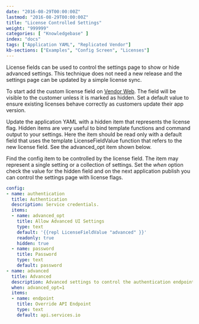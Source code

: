 ```yaml
---
date: "2016-08-29T00:00:00Z"
lastmod: "2016-08-29T00:00:00Z"
title: "License Controlled Settings"
weight: "999999"
categories: [ "Knowledgebase" ]
index: "docs"
tags: ["Application YAML", "Replicated Vendor"]
kb-sections: ["Examples", "Config Screen", "Licenses"]
---
```


License fields can be used to control the settings page to show or hide advanced settings.  This technique does not need a new release and the settings page can be updated by a simple license sync.

To start add the custom license field on [Vendor Web](https://vendor.replicated.com/).  The field will be visible to the customer unless it is marked as hidden.  Set a default value to ensure existing licenses behave correctly as customers update their app version.

Update the application YAML with a hidden item that represents the license flag.  Hidden items are very useful to bind template functions and command output to your settings.  Here the item should be read only with a default field that uses the template LicenseFieldValue function that refers to the new license field.  See the advanced_opt item shown below.

Find the config item to be controlled by the license field.  The item may represent a single setting or a collection of settings.  Set the *when* option check the value for the hidden field and on the next application publish you can control the settings page with license flags.

```yaml
config:
- name: authentication
  title: Authentication
  description: Service credentials.
  items:
  - name: advanced_opt
    title: Allow Advanced UI Settings
    type: text
    default: '{{repl LicenseFieldValue "advanced" }}'
    readonly: true
    hidden: true
  - name: password
    title: Password
    type: text
    default: password
- name: advanced
  title: Advanced
  description: Advanced settings to control the authentication endpoint.
  when: advanced_opt=1
  items:
  - name: endpoint
    title: Override API Endpoint
    type: text
    default: api.services.io
```

